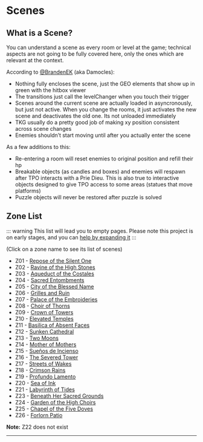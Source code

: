 # Scenes

## What is a Scene?

You can understand a scene as every room or level at the game; technical aspects are not going to be fully covered here, only the ones which are relevant at the context.

According to [@BrandenEK](https://github.com/BrandenEK) (aka Damocles):

- Nothing fully encloses the scene, just the GEO elements that show up in green with the hitbox viewer
- The transitions just call the levelChanger when you touch their trigger
- Scenes around the current scene are actually loaded in asyncronously, but just not active.  When you change the rooms, it just activates the new scene and deactivates the old one.  Its not unloaded immediately
- TKG usually do a pretty good job of making xy position consistent across scene changes
- Enemies shouldn’t start moving until after you actually enter the scene

As a few additions to this:

- Re-entering a room will reset enemies to original position and refill their hp
- Breakable objects (as candles and boxes) and enemies will respawn after TPO interacts with a Prie Dieu. This is also true to interactive objects designed to give TPO access to some areas (statues that move platforms)
- Puzzle objects will never be restored after puzzle is solved

## Zone List

::: warning
This list will lead you to empty pages.
Please note this project is on early stages, and you can [help by expanding it](/about/CONTRIBUTING)
:::

(Click on a zone name to see its list of scenes)

- Z01 - [Repose of the Silent One](z01/Z01.md)
- Z02 - [Ravine of the High Stones](z02/Z02.md)
- Z03 - [Aqueduct of the Costales](z03/Z03.md)
- Z04 - [Sacred Entombments](z04/Z04.md)
- Z05 - [City of the Blessed Name](z05/Z05.md)
- Z06 - [Grilles and Ruin](z06/Z06.md)
- Z07 - [Palace of the Embroideries](z07/Z07.md)
- Z08 - [Choir of Thorns](z08/Z08.md)
- Z09 - [Crown of Towers](z09/Z09.md)
- Z10 - [Elevated Temples](z10/Z10.md)
- Z11 - [Basilica of Absent Faces](z11/Z11.md)
- Z12 - [Sunken Cathedral](z12/Z12.md)
- Z13 - [Two Moons](z13/Z13.md)
- Z14 - [Mother of Mothers](z14/Z14.md)
- Z15 - [Sueños de Incienso](z15/Z15.md)
- Z16 - [The Severed Tower](z16/Z16.md)
- Z17 - [Streets of Wakes](z17/Z17.md)
- Z18 - [Crimson Rains](z18/Z18.md)
- Z19 - [Profundo Lamento](z19/Z19.md)
- Z20 - [Sea of Ink](z20/Z20.md)
- Z21 - [Labyrinth of Tides](z21/Z21.md)
- Z23 - [Beneath Her Sacred Grounds](z23/Z23.md)
- Z24 - [Garden of the High Choirs](z24/Z24.md)
- Z25 - [Chapel of the Five Doves](z25/Z25.md)
- Z26 - [Forlorn Patio](z26/Z26.md)

**Note:** Z22 does not exist

--------
